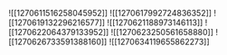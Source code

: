 ![[1270611516258045952]]
![[1270617992724836352]]
![[1270619132296216577]]
![[1270621188973146113]]
![[1270622064379133952]]
![[1270623250561658880]]
![[1270626733591388160]]
![[1270634119655862273]]
